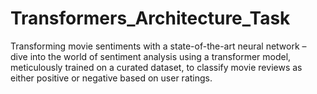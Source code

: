 # Transformers_Architecture_Task
Transforming movie sentiments with a state-of-the-art neural network – dive into the world of sentiment analysis using a transformer model, meticulously trained on a curated dataset, to classify movie reviews as either positive or negative based on user ratings.
